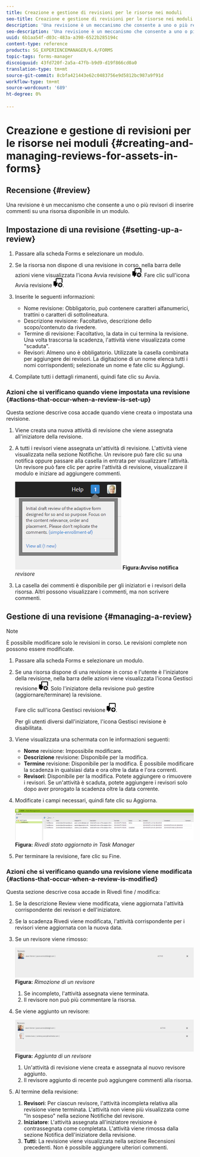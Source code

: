 ```yaml
---
title: Creazione e gestione di revisioni per le risorse nei moduli
seo-title: Creazione e gestione di revisioni per le risorse nei moduli
description: 'Una revisione è un meccanismo che consente a uno o più revisori di inserire commenti su una risorsa disponibile in un modulo. '
seo-description: 'Una revisione è un meccanismo che consente a uno o più revisori di inserire commenti su una risorsa disponibile in un modulo. '
uuid: 6b1aa54f-d03c-483a-a398-6522b285194c
content-type: reference
products: SG_EXPERIENCEMANAGER/6.4/FORMS
topic-tags: forms-manager
discoiquuid: 43fd720f-2a5a-47fb-b9d9-d19f866cd0a0
translation-type: tm+mt
source-git-commit: 8cbfa421443e62c0483756e9d5812bc987a9f91d
workflow-type: tm+mt
source-wordcount: '689'
ht-degree: 0%

---
```



# Creazione e gestione di revisioni per le risorse nei moduli {#creating-and-managing-reviews-for-assets-in-forms}

## Recensione {#review}

Una revisione è un meccanismo che consente a uno o più revisori di inserire commenti su una risorsa disponibile in un modulo.

## Impostazione di una revisione {#setting-up-a-review}

1. Passare alla scheda Forms e selezionare un modulo.
1. Se la risorsa non dispone di una revisione in corso, nella barra delle azioni viene visualizzata l&#39;icona Avvia revisione ![aem6forms_review_chat_comment](assets/aem6forms_review_chat_comment.png). Fare clic sull&#39;icona Avvia revisione ![aem6forms_review_chat_comment](assets/aem6forms_review_chat_comment.png).
1. Inserite le seguenti informazioni:

   * Nome revisione: Obbligatorio, può contenere caratteri alfanumerici, trattini o caratteri di sottolineatura.
   * Descrizione revisione: Facoltativo, descrizione dello scopo/contenuto da rivedere.
   * Termine di revisione: Facoltativo, la data in cui termina la revisione. Una volta trascorsa la scadenza, l&#39;attività viene visualizzata come &quot;scaduta&quot;.
   * Revisori: Almeno uno è obbligatorio. Utilizzate la casella combinata per aggiungere dei revisori. La digitazione di un nome elenca tutti i nomi corrispondenti; selezionate un nome e fate clic su Aggiungi.

1. Compilate tutti i dettagli rimanenti, quindi fate clic su Avvia.

### Azioni che si verificano quando viene impostata una revisione {#actions-that-occur-when-a-review-is-set-up}

Questa sezione descrive cosa accade quando viene creata o impostata una revisione.

1. Viene creata una nuova attività di revisione che viene assegnata all&#39;iniziatore della revisione.
1. A tutti i revisori viene assegnata un&#39;attività di revisione. L&#39;attività viene visualizzata nella sezione Notifiche. Un revisore può fare clic su una notifica oppure passare alla casella in entrata per visualizzare l&#39;attività. Un revisore può fare clic per aprire l&#39;attività di revisione, visualizzare il modulo e iniziare ad aggiungere commenti.

   ![Avviso notifica revisore](assets/noti.png)
   **Figura:Avviso notifica** *revisore*

1. La casella dei commenti è disponibile per gli iniziatori e i revisori della risorsa. Altri possono visualizzare i commenti, ma non scrivere commenti.

## Gestione di una revisione {#managing-a-review}

>[!NOTE]
>
>È possibile modificare solo le revisioni in corso. Le revisioni complete non possono essere modificate.

1. Passare alla scheda Forms e selezionare un modulo.

1. Se una risorsa dispone di una revisione in corso e l&#39;utente è l&#39;iniziatore della revisione, nella barra delle azioni viene visualizzata l&#39;icona Gestisci revisione ![aem6forms_review_chat_comment](assets/aem6forms_review_chat_comment.png). Solo l&#39;iniziatore della revisione può gestire (aggiornare/terminare) la revisione.

   Fare clic sull&#39;icona Gestisci revisione ![aem6forms_review_chat_comment](assets/aem6forms_review_chat_comment.png).

   Per gli utenti diversi dall&#39;iniziatore, l&#39;icona Gestisci revisione è disabilitata.

1. Viene visualizzata una schermata con le informazioni seguenti:

   * **Nome** revisione: Impossibile modificare.
   * **Descrizione** revisione: Disponibile per la modifica.
   * **Termine** revisione: Disponibile per la modifica. È possibile modificare la scadenza in qualsiasi data e ora oltre la data e l&#39;ora correnti.
   * **Revisori**: Disponibile per la modifica. Potete aggiungere o rimuovere i revisori. Se un&#39;attività è scaduta, potete aggiungere i revisori solo dopo aver prorogato la scadenza oltre la data corrente.

1. Modificate i campi necessari, quindi fate clic su Aggiorna.

   ![Rivedere lo stato aggiornato in Task Manager](assets/tskmgr.png)
   **Figura:** *Rivedi stato aggiornato in Task Manager*

1. Per terminare la revisione, fare clic su Fine.

### Azioni che si verificano quando una revisione viene modificata {#actions-that-occur-when-a-review-is-modified}

Questa sezione descrive cosa accade in Rivedi fine / modifica:

1. Se la descrizione Review viene modificata, viene aggiornata l&#39;attività corrispondente dei revisori e dell&#39;iniziatore.
1. Se la scadenza Rivedi viene modificata, l&#39;attività corrispondente per i revisori viene aggiornata con la nuova data.

1. Se un revisore viene rimosso:

   ![Rimozione di un revisore](assets/removeduser.png)
   **Figura:** *Rimozione di un revisore*

   1. Se incompleto, l&#39;attività assegnata viene terminata.
   1. Il revisore non può più commentare la risorsa.

1. Se viene aggiunto un revisore:

   ![Aggiunta di un revisore](assets/addedreviewer.png)
   **Figura:** *Aggiunta di un revisore*

   1. Un&#39;attività di revisione viene creata e assegnata al nuovo revisore aggiunto.
   1. Il revisore aggiunto di recente può aggiungere commenti alla risorsa.

1. Al termine della revisione:

   1. **Revisori**: Per ciascun revisore, l&#39;attività incompleta relativa alla revisione viene terminata. L&#39;attività non viene più visualizzata come &quot;In sospeso&quot; nella sezione Notifiche del revisore.
   1. **Iniziatore**: L&#39;attività assegnata all&#39;iniziatore revisione è contrassegnata come completata. L&#39;attività viene rimossa dalla sezione Notifica dell&#39;iniziatore della revisione.
   1. **Tutti**: La revisione viene visualizzata nella sezione Recensioni precedenti. Non è possibile aggiungere ulteriori commenti.

